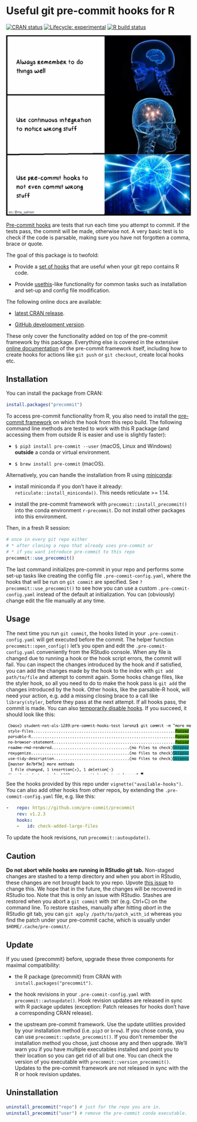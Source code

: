 
<!-- README.md is generated from README.Rmd. Please edit that file -->

# Useful git pre-commit hooks for R

<!-- badges: start -->

[![CRAN
status](https://www.r-pkg.org/badges/version/precommit)](https://CRAN.R-project.org/package=precommit)
[![Lifecycle:
experimental](https://img.shields.io/badge/lifecycle-experimental-orange.svg)](https://lifecycle.r-lib.org/articles/stages.html#experimental)
[![R build
status](https://github.com/lorenzwalthert/precommit/workflows/R-CMD-check/badge.svg)](https://github.com/lorenzwalthert/precommit/actions)
<!-- badges: end -->

![Credits to Mara Averick](man/figures/pre-commit-meme.jpeg)

[Pre-commit hooks](https://pre-commit.com) are tests that run each time
you attempt to commit. If the tests pass, the commit will be made,
otherwise not. A very basic test is to check if the code is parsable,
making sure you have not forgotten a comma, brace or quote.

The goal of this package is to twofold:

-   Provide a [set of
    hooks](https://lorenzwalthert.github.io/precommit/articles/available-hooks.html)
    that are useful when your git repo contains R code.

-   Provide [usethis](https://github.com/r-lib/usethis)-like
    functionality for common tasks such as installation and set-up and
    config file modification.

The following online docs are available:

-   [latest CRAN release](https://lorenzwalthert.github.io/precommit/).

-   [GitHub development
    version](https://lorenzwalthert.github.io/precommit/dev/).

These only cover the functionality added on top of the pre-commit
framework by this package. Everything else is covered in the extensive
[online documentation](https://pre-commit.com) of the pre-commit
framework itself, including how to create hooks for actions like
`git push` or `git checkout`, create local hooks etc.

## Installation

You can install the package from CRAN:

``` r
install.packages("precommit")
```

To access pre-commit functionality from R, you also need to install the
[pre-commit framework](https://pre-commit.com) on which the hook from
this repo build. The following command line methods are tested to work
with this R package (and accessing them from outside R is easier and use
is slightly faster):

-   `$ pip3 install pre-commit --user` (macOS, Linux and Windows)
    **outside** a conda or virtual environment.

-   `$ brew install pre-commit` (macOS).

Alternatively, you can handle the installation from R using
[miniconda](https://docs.conda.io/en/latest/miniconda.html):

-   install miniconda if you don’t have it already:
    `reticulate::install_miniconda()`. This needs reticulate \>= 1.14.

-   install the pre-commit framework with
    `precommit::install_precommit()` into the conda environment
    `r-precommit`. Do not install other packages into this environment.

Then, in a fresh R session:

``` r
# once in every git repo either
# * after cloning a repo that already uses pre-commit or
# * if you want introduce pre-commit to this repo
precommit::use_precommit()
```

The last command initializes pre-commit in your repo and performs some
set-up tasks like creating the config file `.pre-commit-config.yaml`,
where the hooks that will be run on `git commit` are specified. See
`?precommit::use_precommit()` to see how you can use a custom
`.pre-commit-config.yaml` instead of the default at initialization. You
can (obviously) change edit the file manually at any time.

## Usage

The next time you run `git commit`, the hooks listed in your
`.pre-commit-config.yaml` will get executed before the commit. The
helper function `precommit::open_config()` let’s you open and edit the
`.pre-commit-config.yaml` conveniently from the RStudio console. When
any file is changed due to running a hook or the hook script errors, the
commit will fail. You can inspect the changes introduced by the hook and
if satisfied, you can add the changes made by the hook to the index with
`git add path/to/file` and attempt to commit again. Some hooks change
files, like the styler hook, so all you need to do to make the hook pass
is `git add` the changes introduced by the hook. Other hooks, like the
parsable-R hook, will need your action, e.g. add a missing closing brace
to a call like `library(styler`, before they pass at the next attempt.
If all hooks pass, the commit is made. You can also [temporarily disable
hooks](https://pre-commit.com/#temporarily-disabling-hooks). If you
succeed, it should look like this:

![](man/figures/screenshot.png)<!-- -->

See the hooks provided by this repo under `vignette("available-hooks")`.
You can also add other hooks from other repos, by extending the
`.pre-commit-config.yaml` file, e.g. like this:

``` yaml
-   repo: https://github.com/pre-commit/precommit
    rev: v1.2.3
    hooks: 
    -   id: check-added-large-files
```

To update the hook revisions, run `precommit::autoupdate()`.

## Caution

**Do not abort while hooks are running in RStudio git tab.** Non-staged
changes are stashed to a temp directory and when you abort in RStudio,
these changes are not brought back to you repo. Upvote [this
issue](https://github.com/rstudio/rstudio/issues/6471) to change this.
We hope that in the future, the changes will be recovered in RStudio
too. Note that this is only an issue with RStudio. Stashes are restored
when you abort a `git commit` with `INT` (e.g. Ctrl+C) on the command
line. To restore stashes, manually after hitting *abort* in the RStudio
git tab, you can `git apply /path/to/patch_with_id` whereas you find the
patch under your pre-commit cache, which is usually under
`$HOME/.cache/pre-commit/`.

## Update

If you used {precommit} before, upgrade these three components for
maximal compatibility:

-   the R package {precommit} from CRAN with
    `install.packages("precommit")`.

-   the hook revisions in your `.pre-commit-config.yaml` with
    `precommit::autoupdate()`. Hook revision updates are released in
    sync with R package updates (exception: Patch releases for hooks
    don’t have a corresponding CRAN release).

-   the upstream pre-commit framework. Use the update utilities provided
    by your installation method (i.e. `pip3` or `brew`). If you chose
    conda, you can use `precommit::update_precommit()`. If you don’t
    remember the installation method you chose, just choose any and then
    upgrade. We’ll warn you if you have multiple executables installed
    and point you to their location so you can get rid of all but one.
    You can check the version of you executable with
    `precommit::version_precommit()`. Updates to the pre-commit
    framework are not released in sync with the R or hook revision
    updates.

## Uninstallation

``` r
uninstall_precommit("repo") # just for the repo you are in.
uninstall_precommit("user") # remove the pre-commit conda executable.
```

